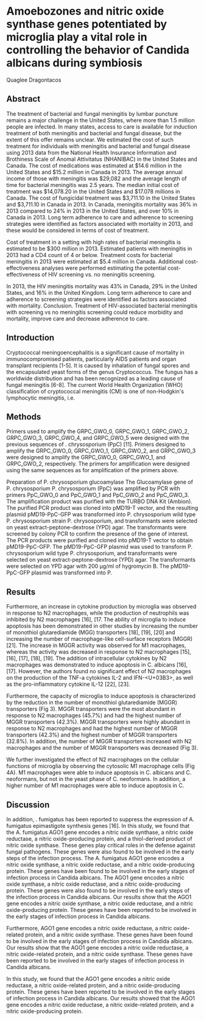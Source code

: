 # Amoebozones and nitric oxide synthase genes potentiated by microglia play a vital role in controlling the behavior of Candida albicans during symbiosis
Quaglee Dragontacos


## Abstract
The treatment of bacterial and fungal meningitis by lumbar puncture remains a major challenge in the United States, where more than 1.5 million people are infected. In many states, access to care is available for induction treatment of both meningitis and bacterial and fungal disease, but the extent of this offer remains unclear. We estimated the cost of such treatment for individuals with meningitis and bacterial and fungal disease using 2013 data from the National Health Insurance Information and Brothiness Scale of Anomal Attivitatus (NHANIBAC) in the United States and Canada. The cost of medications was estimated at $14.6 million in the United States and $15.2 million in Canada in 2013. The average annual income of those with meningitis was $29,082 and the average length of time for bacterial meningitis was 2.5 years. The median initial cost of treatment was $14,078.20 in the United States and $17.078 millions in Canada. The cost of fungicidal treatment was $3,711.10 in the United States and $3,711.10 in Canada in 2013. In Canada, meningitis mortality was 36% in 2013 compared to 24% in 2013 in the United States, and over 10% in Canada in 2013. Long term adherence to care and adherence to screening strategies were identified as factors associated with mortality in 2013, and these would be considered in terms of cost of treatment.

Cost of treatment in a setting with high rates of bacterial meningitis is estimated to be $300 million in 2013. Estimated patients with meningitis in 2013 had a CD4 count of 4 or below. Treatment costs for bacterial meningitis in 2013 were estimated at $5.4 million in Canada. Additional cost-effectiveness analyses were performed estimating the potential cost-effectiveness of HIV screening vs. no meningitis screening.

In 2013, the HIV meningitis mortality was 43% in Canada, 29% in the United States, and 16% in the United Kingdom. Long term adherence to care and adherence to screening strategies were identified as factors associated with mortality. Conclusion. Treatment of HIV-associated bacterial meningitis with screening vs no meningitis screening could reduce morbidity and mortality, improve care and decrease adherence to care.


## Introduction
Cryptococcal meningoencephalitis is a significant cause of mortality in immunocompromised patients, particularly AIDS patients and organ transplant recipients [1-5]. It is caused by inhalation of fungal spores and the encapsulated yeast forms of the genus Cryptococcus. The fungus has a worldwide distribution and has been recognized as a leading cause of fungal meningitis [6-8]. The current World Health Organization (WHO) classification of cryptococcal meningitis (CM) is one of non-Hodgkin's lymphocytic meningitis, i.e.


## Methods
Primers used to amplify the GRPC_GWO_0, GRPC_GWO_1, GRPC_GWO_2, GRPC_GWO_3, GRPC_GWO_4, and GRPC_GWO_5 were designed with the previous sequences of . chrysosporium (PpC) [11]. Primers designed to amplify the GRPC_GWO_0, GRPC_GWO_1, GRPC_GWO_2, and GRPC_GWO_3 were designed to amplify the GRPC_GWO_0, GRPC_GWO_1, and GRPC_GWO_2, respectively. The primers for amplification were designed using the same sequences as for amplification of the primers above.

Preparation of P. chrysosporium glucoamylase
The Glucoamylase gene of P. chrysosporium P. chrysosporium (PpC) was amplified by PCR with primers PpC_GWO_0 and PpC_GWO_1 and PpC_GWO_2 and PpC_GWO_3. The amplification product was purified with the TURBO DNA Kit (Ambion). The purified PCR product was cloned into pMD19-T vector, and the resulting plasmid pMD19-PpC-GFP was transformed into P. chrysosporium wild type P. chrysosporium strain P. chrysosporium, and transformants were selected on yeast extract-peptone-dextrose (YPD) agar. The transformants were screened by colony PCR to confirm the presence of the gene of interest. The PCR products were purified and cloned into pMD19-T vector to obtain pMD19-PpC-GFP. The pMD19-PpC-GFP plasmid was used to transform P. chrysosporium wild type P. chrysosporium, and transformants were selected on yeast extract-peptone-dextrose (YPD) agar. The transformants were selected on YPD agar with 200 µg/ml of hygromycin B. The pMD19-PpC-GFP plasmid was transformed into P.


## Results
Furthermore, an increase in cytokine production by microglia was observed in response to N2 macrophages, while the production of neutrophils was inhibited by N2 macrophages [16], [17. The ability of microglia to induce apoptosis has been demonstrated in other studies by increasing the number of monothiol glutarediamide (MGG) transporters [18], [19], [20] and increasing the number of macrophage-like cell-surface receptors (MGGR) [21]. The increase in MGGR activity was observed for M1 macrophages, whereas the activity was decreased in response to N2 macrophages [15], [16], [17], [18], [19]. The addition of intracellular cytokines by N2 macrophages was demonstrated to induce apoptosis in C. albicans [16], [17]. However, the authors found no significant effect of N2 macrophages on the production of the TNF-a cytokines IL-2 and IFN-<U+03B3>, as well as the pro-inflammatory cytokine IL-12 [22], [23].

Furthermore, the capacity of microglia to induce apoptosis is characterized by the reduction in the number of monothiol glutarediamide (MGGR) transporters (Fig 3). MGGR transporters were the most abundant in response to N2 macrophages (45.7%) and had the highest number of MGGR transporters (42.3%). MGGR transporters were highly abundant in response to N2 macrophages and had the highest number of MGGR transporters (42.3%) and the highest number of MGGR transporters (32.8%). In addition, the number of MGGR transporters increased with N2 macrophages and the number of MGGR transporters was decreased (Fig 3).

We further investigated the effect of N2 macrophages on the cellular functions of microglia by observing the cytosolic M1 macrophage cells (Fig 4A). M1 macrophages were able to induce apoptosis in C. albicans and C. neoformans, but not in the yeast phase of C. neoformans. In addition, a higher number of M1 macrophages were able to induce apoptosis in C.


## Discussion
In addition, . fumigatus has been reported to suppress the expression of A. fumigatus epimastigote synthesis genes [16]. In this study, we found that the A. fumigatus AGO1 gene encodes a nitric oxide synthase, a nitric oxide reductase, a nitric oxide-producing protein, and a thiol-derived product of nitric oxide synthase. These genes play critical roles in the defense against fungal pathogens. These genes were also found to be involved in the early steps of the infection process. The A. fumigatus AGO1 gene encodes a nitric oxide synthase, a nitric oxide reductase, and a nitric oxide-producing protein. These genes have been found to be involved in the early stages of infection process in Candida albicans. The AGO1 gene encodes a nitric oxide synthase, a nitric oxide reductase, and a nitric oxide-producing protein. These genes were also found to be involved in the early steps of the infection process in Candida albicans. Our results show that the AGO1 gene encodes a nitric oxide synthase, a nitric oxide reductase, and a nitric oxide-producing protein. These genes have been reported to be involved in the early stages of infection process in Candida albicans.

Furthermore, AGO1 gene encodes a nitric oxide reductase, a nitric oxide-related protein, and a nitric oxide synthase. These genes have been found to be involved in the early stages of infection process in Candida albicans. Our results show that the AGO1 gene encodes a nitric oxide reductase, a nitric oxide-related protein, and a nitric oxide synthase. These genes have been reported to be involved in the early stages of infection process in Candida albicans.

In this study, we found that the AGO1 gene encodes a nitric oxide reductase, a nitric oxide-related protein, and a nitric oxide-producing protein. These genes have been reported to be involved in the early stages of infection process in Candida albicans. Our results showed that the AGO1 gene encodes a nitric oxide reductase, a nitric oxide-related protein, and a nitric oxide-producing protein.
